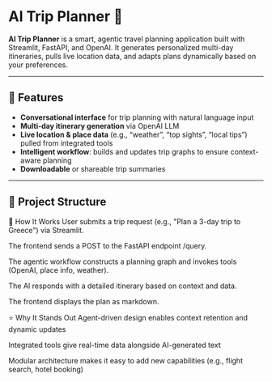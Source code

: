 # AI Trip Planner 🧭

**AI Trip Planner** is a smart, agentic travel planning application built with Streamlit, FastAPI, and OpenAI. It generates personalized multi-day itineraries, pulls live location data, and adapts plans dynamically based on your preferences.

---

## 🚀 Features

- **Conversational interface** for trip planning with natural language input  
- **Multi-day itinerary generation** via OpenAI LLM  
- **Live location & place data** (e.g., “weather”, “top sights”, “local tips”) pulled from integrated tools  
- **Intelligent workflow**: builds and updates trip graphs to ensure context-aware planning  
- **Downloadable** or shareable trip summaries

---

## 📁 Project Structure

🧩 How It Works
User submits a trip request (e.g., "Plan a 3-day trip to Greece") via Streamlit.

The frontend sends a POST to the FastAPI endpoint /query.

The agentic workflow constructs a planning graph and invokes tools (OpenAI, place info, weather).

The AI responds with a detailed itinerary based on context and data.

The frontend displays the plan as markdown.

⭐ Why It Stands Out
Agent-driven design enables context retention and dynamic updates

Integrated tools give real-time data alongside AI-generated text

Modular architecture makes it easy to add new capabilities (e.g., flight search, hotel booking)
